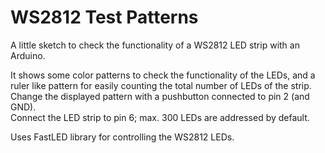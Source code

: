 # WS2812 Test Patterns
A little sketch to check the functionality of a WS2812 LED strip with an Arduino.

It shows some color patterns to check the functionality of the LEDs,
and a ruler like pattern for easily counting the total number of LEDs of the strip. \
Change the displayed pattern with a pushbutton connected to pin 2 (and GND). \
Connect the LED strip to pin 6; max. 300 LEDs are addressed by default.

Uses FastLED library for controlling the WS2812 LEDs.
